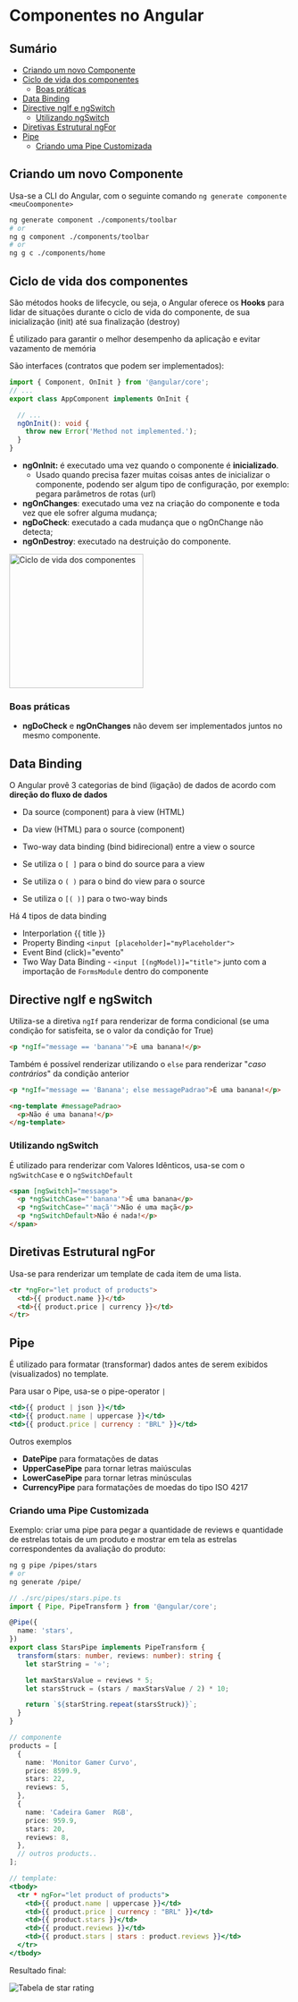 <h1> Componentes no Angular</h1>

<h2>Sumário</h2>

- [Criando um novo Componente](#criando-um-novo-componente)
- [Ciclo de vida dos componentes](#ciclo-de-vida-dos-componentes)
  - [Boas práticas](#boas-práticas)
- [Data Binding](#data-binding)
- [Directive ngIf e ngSwitch](#directive-ngif-e-ngswitch)
  - [Utilizando ngSwitch](#utilizando-ngswitch)
- [Diretivas Estrutural ngFor](#diretivas-estrutural-ngfor)
- [Pipe](#pipe)
  - [Criando uma Pipe Customizada](#criando-uma-pipe-customizada)

## Criando um novo Componente

Usa-se a CLI do Angular, com o seguinte comando `ng generate componente <meuCoomponente>`

```bash
ng generate component ./components/toolbar
# or
ng g component ./components/toolbar
# or
ng g c ./components/home
```

## Ciclo de vida dos componentes

São métodos hooks de lifecycle, ou seja, o Angular oferece os **Hooks** para lidar de situações durante o ciclo de vida do componente, de sua inicialização (init) até sua finalização (destroy)

É utilizado para garantir o melhor desempenho da aplicação e evitar vazamento de memória

São interfaces (contratos que podem ser implementados):

```ts
import { Component, OnInit } from '@angular/core';
// ...
export class AppComponent implements OnInit {

  // ...
  ngOnInit(): void {
    throw new Error('Method not implemented.');
  }
}
```

- **ngOnInit:** é executado uma vez quando o componente é **inicializado**.
  - Usado quando precisa fazer muitas coisas antes de inicializar o componente, podendo ser algum tipo de configuração, por exemplo: pegara parâmetros de rotas (url)
- **ngOnChanges**: executado uma vez na criação do componente e toda vez que ele sofrer alguma mudança;
- **ngDoCheck**: executado a cada mudança que o ngOnChange não detecta;
- **ngOnDestroy**: executado na destruição do componente.

<img src="./assets/angular-component-lifecycle.png" alt="Ciclo de vida dos componentes" width="240px">

### Boas práticas

- **ngDoCheck** e **ngOnChanges** não devem ser implementados juntos no mesmo componente.

## Data Binding

O Angular provê 3 categorias de bind (ligação) de dados de acordo com **direção do fluxo de dados**

- Da source (component) para à view (HTML)
- Da view (HTML) para o source (component)
- Two-way data binding (bind bidirecional) entre a view o source

- Se utiliza o `[ ]` para o bind do source para a view
- Se utiliza o `( )` para o bind do view para o source
- Se utiliza o `[( )]` para o two-way binds

Há 4 tipos de data binding

- Interporlation {{ title }}
- Property Binding `<input [placeholder]="myPlaceholder">`
- Event Bind (click)="evento"
- Two Way Data Binding - `<input [(ngModel)]="title">` junto com a importação de `FormsModule` dentro do componente

## Directive ngIf e ngSwitch

Utiliza-se a diretiva `ngIf` para renderizar de forma condicional (se uma condição for satisfeita, se o valor da condição for True)

```html
<p *ngIf="message == 'banana'">É uma banana!</p>
```

Também é possível renderizar utilizando o `else` para renderizar "*caso contrários*" da condição anterior

```html
<p *ngIf="message == 'Banana'; else messagePadrao">É uma banana!</p>

<ng-template #messagePadrao>
  <p>Não é uma banana!</p>
</ng-template>
```

### Utilizando ngSwitch

É utilizado para renderizar com Valores Idênticos, usa-se com o `ngSwitchCase` e o `ngSwitchDefault`

```html
<span [ngSwitch]="message">
  <p *ngSwitchCase="'banana'">É uma banana</p>
  <p *ngSwitchCase="'maçã'">Não é uma maçã</p>
  <p *ngSwitchDefault>Não é nada!</p>
</span>
```

## Diretivas Estrutural ngFor

Usa-se para renderizar um template de cada item de uma lista.

```html
<tr *ngFor="let product of products">
  <td>{{ product.name }}</td>
  <td>{{ product.price | currency }}</td>
</tr>
```

## Pipe

É utilizado para formatar (transformar) dados antes de serem exibidos (visualizados) no template.

Para usar o Pipe, usa-se o pipe-operator `|`

```jsx
<td>{{ product | json }}</td>
<td>{{ product.name | uppercase }}</td>
<td>{{ product.price | currency : "BRL" }}</td>

```

Outros exemplos

- **DatePipe** para formatações de datas
- **UpperCasePipe** para tornar letras maiúsculas
- **LowerCasePipe** para tornar letras minúsculas
- **CurrencyPipe** para formatações de moedas do tipo ISO 4217

### Criando uma Pipe Customizada

Exemplo: criar uma pipe para pegar a quantidade de reviews e quantidade de estrelas totais de um produto e mostrar em tela as estrelas correspondentes da avaliação do produto:

```bash
ng g pipe /pipes/stars
# or
ng generate /pipe/
```

```ts
// ./src/pipes/stars.pipe.ts
import { Pipe, PipeTransform } from '@angular/core';

@Pipe({
  name: 'stars',
})
export class StarsPipe implements PipeTransform {
  transform(stars: number, reviews: number): string {
    let starString = '⭐';

    let maxStarsValue = reviews * 5;
    let starsStruck = (stars / maxStarsValue / 2) * 10;

    return `${starString.repeat(starsStruck)}`;
  }
}
```

```ts
// componente
products = [
  {
    name: 'Monitor Gamer Curvo',
    price: 8599.9,
    stars: 22,
    reviews: 5,
  },
  {
    name: 'Cadeira Gamer  RGB',
    price: 959.9,
    stars: 20,
    reviews: 8,
  },
  // outros products..
];
```

```jsx
// template:
<tbody>
  <tr * ngFor="let product of products">
    <td>{{ product.name | uppercase }}</td>
    <td>{{ product.price | currency : "BRL" }}</td>
    <td>{{ product.stars }}</td>
    <td>{{ product.reviews }}</td>
    <td>{{ product.stars | stars : product.reviews }}</td>
  </tr>
</tbody>
```

Resultado final:

![Tabela de star rating](./assets/star-pipe.PNG)
